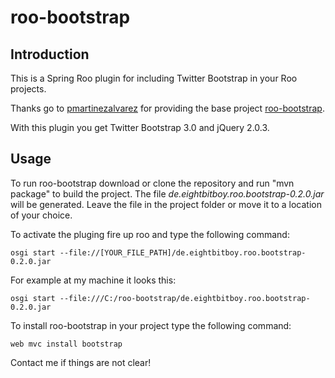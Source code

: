 # roo-bootstrap

## Introduction

This is a Spring Roo plugin for including Twitter Bootstrap in your Roo projects.

Thanks go to [pmartinezalvarez](https://github.com/pmartinezalvarez) for providing the base project [roo-bootstrap](https://github.com/pmartinezalvarez/roo-bootstrap).

With this plugin you get Twitter Bootstrap 3.0 and jQuery 2.0.3.

## Usage

To run roo-bootstrap download or clone the repository and run "mvn package" to build the project. The file *de.eightbitboy.roo.bootstrap-0.2.0.jar* will be generated. Leave the file in the project folder or move it to a location of your choice.

To activate the pluging fire up roo and type the following command:

	osgi start --file://[YOUR_FILE_PATH]/de.eightbitboy.roo.bootstrap-0.2.0.jar

For example at my machine it looks this:

	osgi start --file:///C:/roo-bootstrap/de.eightbitboy.roo.bootstrap-0.2.0.jar

To install roo-bootstrap in your project type the following command:

	web mvc install bootstrap

Contact me if things are not clear!